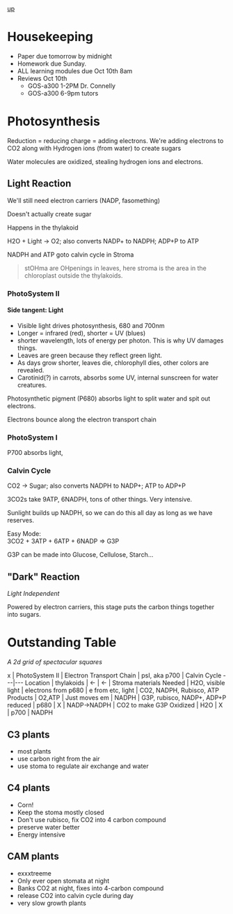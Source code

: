 [up](../index.md)

# Housekeeping

- Paper due tomorrow by midnight
- Homework due Sunday.
- ALL learning modules due Oct 10th 8am
- Reviews Oct 10th
	- GOS-a300 1-2PM Dr. Connelly
	- GOS-a300 6-9pm tutors

# Photosynthesis

Reduction = reducing charge = adding electrons. We're adding electrons to CO2
along with Hydrogen ions (from water) to create sugars

Water molecules are oxidized, stealing hydrogen ions and electrons.

## Light Reaction

We'll still need electron carriers (NADP, fasomething)

Doesn't actually create sugar

Happens in the thylakoid

H2O + Light -> O2; also converts NADP+ to NADPH; ADP+P to ATP

NADPH and ATP goto calvin cycle in Stroma

> stOHma are OHpenings in leaves, here stroma is the area in the chloroplast outside the thylakoids.

### PhotoSystem II

#### Side tangent: Light
- Visible light drives photosynthesis, 680 and 700nm
- Longer = infrared (red), shorter = UV (blues)
- shorter wavelength, lots of energy per photon. This is why UV damages things.
- Leaves are green because they reflect green light.
- As days grow shorter, leaves die, chlorophyll dies, other colors are revealed.
- Carotinid(?) in carrots, absorbs some UV, internal sunscreen for water creatures.

Photosynthetic pigment (P680) absorbs light to split water and spit out electrons.

Electrons bounce along the electron transport chain



### PhotoSystem I

P700 absorbs light,

### Calvin Cycle

CO2 -> Sugar; also converts NADPH to NADP+; ATP to ADP+P

3CO2s take 9ATP, 6NADPH, tons of other things. Very intensive.

Sunlight builds up NADPH, so we can do this all day as long as we have reserves.

Easy Mode:  
3CO2 + 3ATP + 6ATP + 6NADP => G3P

G3P can be made into Glucose, Cellulose, Starch...

## "Dark" Reaction

*Light Independent*

Powered by electron carriers, this stage puts the carbon things together into sugars.


# Outstanding Table

*A 2d grid of spectacular squares*

x | PhotoSystem II | Electron Transport Chain | psI, aka p700 | Calvin Cycle
---|---
Location | thylakoids | <- | <- | Stroma
materials Needed | H2O, visible light | electrons from p680 | e from etc, light | CO2, NADPH, Rubisco, ATP
Products | O2,ATP | Just moves em | NADPH | G3P, rubisco, NADP+, ADP+P
reduced | p680 | X | NADP->NADPH | CO2 to make G3P
Oxidized | H2O | X | p700 | NADPH

## C3 plants
- most plants
- use carbon right from the air
- use stoma to regulate air exchange and water

## C4 plants
- Corn!
- Keep the stoma mostly closed
- Don't use rubisco, fix CO2 into 4 carbon compound
- preserve water better
- Energy intensive

## CAM plants
- exxxtreeme
- Only ever open stomata at night
- Banks CO2 at night, fixes into 4-carbon compound
- release CO2 into calvin cycle during day
- very slow growth plants
